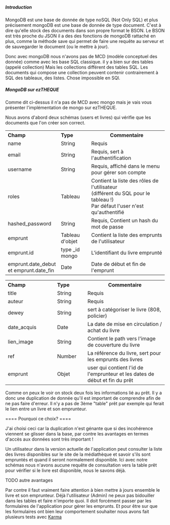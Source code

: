 ##### Introduction #####

MongoDB est une base de donnée de type noSQL (Not Only SQL) et plus précisement mongoDB est une base de donnée de type document.
C'est à dire qu'elle stock des documents dans son propre format le BSON. 
Le BSON est très proche du JSON il a des des fonctions de mongoDB rattaché en plus, comme la méthode save qui permet de faire une requête au serveur et de sauvegarder le document (ou le mettre à jour).

Donc avec mongoDB nous n'avons pas de MCD (modèle conceptuel des donnée) comme avec les base SQL classique. il y a bien sur des tables (appelé collection)
Mais les collections différent des tables SQL. Les documents qui compose une collection peuvent contenir contrairement à SQL des tableaux, des listes. Chose impossible en SQl.

##### MongoDB sur ezTHEQUE #####

Comme dit ci-dessus il n'a pas de MCD avec mongo mais je vais vous présenter l'implémentation de mongo sur ezTHEQUE.

Nous avons d'abord deux schémas (users et livres) qui vérifie que les documents que l'on créer son correct.

<table>
    <tr>
        <th style="text-align:left;width:140px;">Champ</th>
        <th style="text-align:left;width:80px;">Type</th>
        <th>Commentaire</th>
    </tr>
    <tr>
      <td>name</td>
      <td>String</td>
      <td>Requis</td>
    </tr>
    <tr>
      <td>email</td>
      <td>String</td>
      <td>Requis, sert à l'authentification</td>
    </tr>
    <tr>
      <td>username</td>
      <td>String</td>
      <td>Requis, affiché dans le menu pour gérer son compte</td>
    </tr>
    <tr>
      <td>roles</td>
      <td>Tableau</td>
      <td>Contient la liste des rôles de l'utilisateur
      	<br> (différent du SQL pour le tableau !)
      	<br> Par défaut l'user n'est qu'authentifié</td>
    </tr>
    <tr>
      <td>hashed_password</td>
      <td>String</td>
      <td>Requis, Contient un hash du mot de passe</td>
    </tr>
    <tr>
      <td>emprunt</td>
      <td>Tableau d'objet</td>
      <td>Contient la liste des emprunts de l'utilisateur</td>
    </tr>
    <tr>
      <td>emprunt.id</td>
      <td>type _id mongo</td>
      <td>L'identifiant du livre emprunté</td>
    </tr>
    <tr>
      <td>emprunt.date_debut et emprunt.date_fin</td>
      <td>Date</td>
      <td>Date de début et fin de l'emprunt</td>
    </tr>
</table>

<table>
    <tr>
        <th style="text-align:left;width:140px;">Champ</th>
        <th style="text-align:left;width:80px;">Type</th>
        <th>Commentaire</th>
    </tr>
    <tr>
      <td>title</td>
      <td>String</td>
      <td>Requis</td>
    </tr>
    <tr>
      <td>auteur</td>
      <td>String</td>
      <td>Requis</td>
    </tr>
    <tr>
      <td>dewey</td>
      <td>String</td>
      <td>sert à catégoriser le livre (808, policier)</td>
    </tr>
    <tr>
      <td>date_acquis</td>
      <td>Date</td>
      <td>La date de mise en circulation / achat du livre</td>
    </tr>
    <tr>
      <td>lien_image</td>
      <td>String</td>
      <td>Contient le path vers l'image de couverture du livre</td>
    </tr>
    <tr>
      <td>ref</td>
      <td>Number</td>
      <td>La référence du livre, sert pour les emprunts des livres</td>
    </tr>
    <tr>
      <td>emprunt</td>
      <td>Objet</td>
      <td>user qui contient l'id de l'emprunteur et les dates de début et fin du prêt</td>
    </tr>
</table>


Comme on peux le voir on stock deux fois les informations lié au prêt. Il y a donc une duplication de donnée qu'il est important de comprendre afin de ne pas faire d'erreur. Il n'y a pas de 3ème "table" prêt par exemple qui ferait le lien entre un livre et son emprunteur.

==== Pourquoi ce choix? ====

J'ai choisi ceci car la duplication n'est génante que si des incohérence viennent se glisser dans la base, par contre les avantages en termes d'accès aux données sont très important !

Un utilisateur dans la version actuelle de l'application peut consulter la liste des livres disponibles sur le site de la médiathèque et savoir s'ils sont empruntés et quand il seront normalement disponible. Ici avec notre schémas nous n'avons aucune requête de consultation vers la table prêt pour vérifier si le livre est disponible, nous le savons déjà.

TODO autre avantages

Par contre il faut vraiment faire attention à bien mettre à jours ensemble le livre et son emprunteur. Déjà l'utilisateur (Admin) ne peux pas bidouiller dans les tables et faire n'importe quoi. Il doit forcément passer par les formulaires de l'application pour gérer les emprunts. 
Et pour être sur que les formulaires ont bien leur comportement souhaiter nous avons fait plusieurs tests avec [Karma](./test.md)